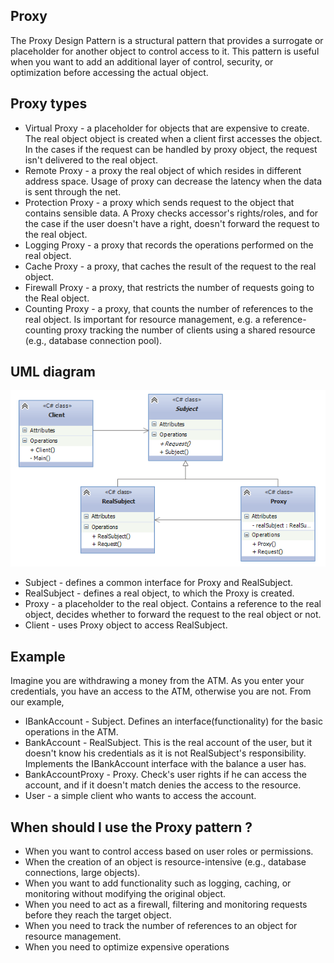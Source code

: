 ## Proxy
The Proxy Design Pattern is a structural pattern that provides a surrogate or placeholder for another
object to control access to it. This pattern is useful when you want to add an additional layer of control,
security, or optimization before accessing the actual object.

## Proxy types
* Virtual Proxy - a placeholder for objects that are expensive to create. The real object object is created
when a client first accesses the object. In the cases if the request can be handled by proxy object, the
request isn't delivered to the real object.
* Remote Proxy - a proxy the real object of which resides in different address space. Usage of proxy can
decrease the latency when the data is sent through the net. 
* Protection Proxy - a proxy which sends request to the object that contains sensible data. A Proxy
checks accessor's rights/roles, and for the case if the user doesn't have a right, doesn't forward the 
request to the real object. 
* Logging Proxy - a proxy that records the operations performed on the real object.
* Cache Proxy - a proxy, that caches the result of the request to the real object.
* Firewall Proxy - a proxy, that restricts the number of requests going to the Real object.
* Counting Proxy - a proxy, that counts the number of references to the real object. Is important for 
resource management, e.g. a reference-counting proxy tracking the number of clients using a shared resource
(e.g., database connection pool).

## UML diagram
![img.png](assets/img.png)

* Subject - defines a common interface for Proxy and RealSubject.
* RealSubject - defines a real object, to which the Proxy is created.
* Proxy - a placeholder to the real object. Contains a reference to the real object, decides whether to
forward the request to the real object or not. 
* Client - uses Proxy object to access RealSubject.

## Example
Imagine you are withdrawing a money from the ATM. As you enter your credentials, you have an access to
the ATM, otherwise you are not. From our example,
* IBankAccount - Subject. Defines an interface(functionality) for the basic operations in the ATM.
* BankAccount - RealSubject. This is the real account of the user, but it doesn't know his credentials as
it is not RealSubject's responsibility. Implements the IBankAccount interface with the balance a user has.
* BankAccountProxy - Proxy. Check's user rights if he can access the account, and if it doesn't match
denies the access to the resource.
* User - a simple client who wants to access the account. 

## When should I use the Proxy pattern ?
* When you want to control access based on user roles or permissions.
* When the creation of an object is resource-intensive (e.g., database connections, large objects).
* When you want to add functionality such as logging, caching, or monitoring without modifying the original object.
* When you need to act as a firewall, filtering and monitoring requests before they reach the target object.
* When you need to track the number of references to an object for resource management.
* When you need to optimize expensive operations
